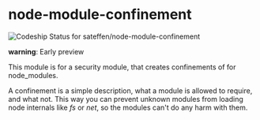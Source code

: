 # node-module-confinement

![Codeship Status for sateffen/node-module-confinement](https://app.codeship.com/projects/1cddd2b0-9582-0136-366d-3e732d40e2ee/status?branch=master)

**warning**: Early preview

This module is for a security module, that creates confinements of for node_modules.

A confinement is a simple description, what a module is allowed to require, and what not. This way you can 
prevent unknown modules from loading node internals like *fs* or *net*, so the modules can't do any harm with 
them.
